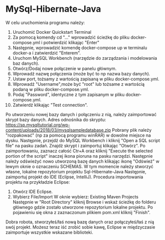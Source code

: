 # MySql-Hibernate-Java

W celu uruchomienia programu należy:

1.  Uruchomić Docker Quickstart Terminal
2.  Za pomocą komendy cd "..." wprowadzić ścieżkę do pliku docker-compose.yml i potwierdzić 	klikając "Enter"
3.  Następnie, wprowadzić komendę docker-compose up w terminalu docker-a i zatwierdzić "Enterem".
4.  Uruchom MySQL Workbench (narzędzie do zarządzania i modelowania baz danych).
6.  Otwórz/Dodaj nowe połączenie w panelu głównym.
7.  Wprowadź nazwę połączenia (może być to np nazwa bazy danych).
8.  Ustaw port, tożsamy z wartością zapisaną w pliku docker-compose.yml.
9.  Wprowadź "Username",może być "root" lub tożsame z wartością podaną w pliku docker-compose.yml.
10. Podaj "Password", identyczne z tym zapisanym w pliku docker-compose.yml.
11. Zatwierdź klikając "Test connection".

Po utworzeniu nowej bazy danych i połączeniu z nią, należy zaimportować skrypt bazy danych.
Adres odnośnika do skryptu:
https://sp.mysqltutorial.org/wp-content/uploads/2018/03/mysqlsampledatabase.zip
Pobrany plik należy "rozpakować" (np za pomocą programu winRAR) w dowolne miejsce na dysku.
Następnie, przejdź do MySQL Workbench i kliknij "Open a SQL script file" na pasku zadań.
Znajdż skrypt i zaimportuj klikając "Otwórz".
Po zaimportowaniu, zaznacz całość Ctr+A oraz kliknij "Execute the selected portion of the script" inaczej ikona pioruna na pasku narzędzi.
Następnie należy odświeżyć nowo utworzoną bazę danych klikając ikonę "Odśwież" w lewym oknie o oznaczeniu SCHEMAS.
W tym momencie należy stworzyć własne, lokalne repozytorium projektu Sql-Hibernate-Java
Następnie, zaimportuj projekt do IDE (Eclipse, IntelliJ).
Procedura importowania projektu na przykładzie Eclipse:
1. Otwórz IDE Eclipse.
2. Wybierz File/Import
	W oknie wybierz: Existing Maven Projects
	Następnie w "Root Directory" kliknij Browse i wskaż ścieżkę do folderu głównego gdzie zostało utworzone repozytorium lokalne projektu.
	Po pojawieniu się okna z zaznaczonum plikiem pom.xml kliknij "Finish".
	
Dobra robota, stworzyłeś/łaś nową bazę danych oraz połączyłeś/łaś z nią swój projekt.
Możesz teraz iść zrobić sobie kawę, Eclipse w międzyczasie zaimportuje wszystkie wskazane biblioteki.
